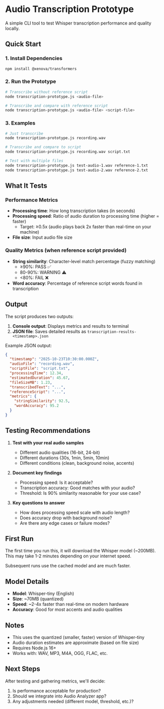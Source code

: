 # Audio Transcription Prototype

A simple CLI tool to test Whisper transcription performance and quality locally.

## Quick Start

### 1. Install Dependencies

```bash
npm install @xenova/transformers
```

### 2. Run the Prototype

```bash
# Transcribe without reference script
node transcription-prototype.js <audio-file>

# Transcribe and compare with reference script
node transcription-prototype.js <audio-file> <script-file>
```

### 3. Examples

```bash
# Just transcribe
node transcription-prototype.js recording.wav

# Transcribe and compare to script
node transcription-prototype.js recording.wav script.txt

# Test with multiple files
node transcription-prototype.js test-audio-1.wav reference-1.txt
node transcription-prototype.js test-audio-2.wav reference-2.txt
```

## What It Tests

### Performance Metrics
- **Processing time**: How long transcription takes (in seconds)
- **Processing speed**: Ratio of audio duration to processing time (higher = faster)
  - Target: ≥0.5x (audio plays back 2x faster than real-time on your machine)
- **File size**: Input audio file size

### Quality Metrics (when reference script provided)
- **String similarity**: Character-level match percentage (fuzzy matching)
  - ≥90%: PASS ✅
  - 80-90%: WARNING ⚠️
  - <80%: FAIL ❌
- **Word accuracy**: Percentage of reference script words found in transcription

## Output

The script produces two outputs:

1. **Console output**: Displays metrics and results to terminal
2. **JSON file**: Saves detailed results as `transcription-results-<timestamp>.json`

Example JSON output:
```json
{
  "timestamp": "2025-10-23T10:30:00.000Z",
  "audioFile": "recording.wav",
  "scriptFile": "script.txt",
  "processingTime": 12.34,
  "estimatedDuration": 45.67,
  "fileSizeMB": 1.23,
  "transcribedText": "...",
  "referenceScript": "...",
  "metrics": {
    "stringSimilarity": 92.5,
    "wordAccuracy": 95.2
  }
}
```

## Testing Recommendations

1. **Test with your real audio samples**
   - Different audio qualities (16-bit, 24-bit)
   - Different durations (30s, 1min, 5min, 10min)
   - Different conditions (clean, background noise, accents)

2. **Document key findings**
   - Processing speed: Is it acceptable?
   - Transcription accuracy: Good matches with your audio?
   - Threshold: Is 90% similarity reasonable for your use case?

3. **Key questions to answer**
   - How does processing speed scale with audio length?
   - Does accuracy drop with background noise?
   - Are there any edge cases or failure modes?

## First Run

The first time you run this, it will download the Whisper model (~200MB). This may take 1-2 minutes depending on your internet speed.

Subsequent runs use the cached model and are much faster.

## Model Details

- **Model**: Whisper-tiny (English)
- **Size**: ~70MB (quantized)
- **Speed**: ~2-4x faster than real-time on modern hardware
- **Accuracy**: Good for most accents and audio qualities

## Notes

- This uses the quantized (smaller, faster) version of Whisper-tiny
- Audio duration estimates are approximate (based on file size)
- Requires Node.js 16+
- Works with: WAV, MP3, M4A, OGG, FLAC, etc.

## Next Steps

After testing and gathering metrics, we'll decide:
1. Is performance acceptable for production?
2. Should we integrate into Audio Analyzer app?
3. Any adjustments needed (different model, threshold, etc.)?
